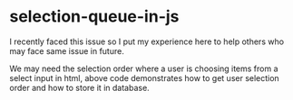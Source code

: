 # selection-queue-in-js
I recently faced this issue so I put my experience here to help others who may face same issue in future.

We may need the selection order where a user is choosing items from a select input in html, above code demonstrates how to get user selection order and how to store it in database.
